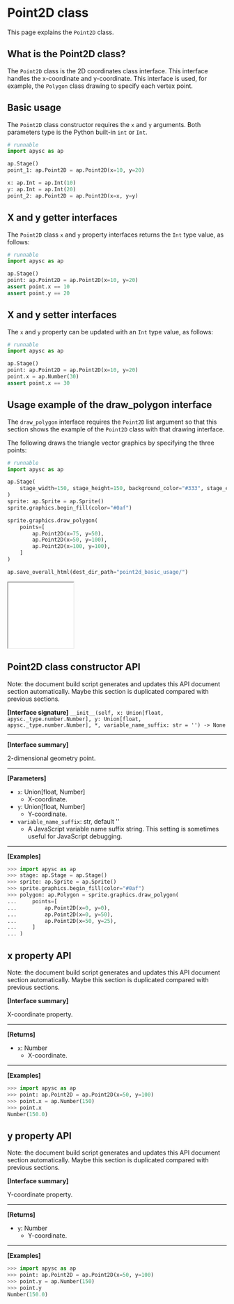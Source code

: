# Point2D class

This page explains the `Point2D` class.

## What is the Point2D class?

The `Point2D` class is the 2D coordinates class interface. This interface handles the x-coordinate and y-coordinate. This interface is used, for example, the `Polygon` class drawing to specify each vertex point.

## Basic usage

The `Point2D` class constructor requires the `x` and `y` arguments. Both parameters type is the Python built-in `int` or `Int`\.

```py
# runnable
import apysc as ap

ap.Stage()
point_1: ap.Point2D = ap.Point2D(x=10, y=20)

x: ap.Int = ap.Int(10)
y: ap.Int = ap.Int(20)
point_2: ap.Point2D = ap.Point2D(x=x, y=y)
```

## X and y getter interfaces

The `Point2D` class `x` and `y` property interfaces returns the `Int` type value, as follows:

```py
# runnable
import apysc as ap

ap.Stage()
point: ap.Point2D = ap.Point2D(x=10, y=20)
assert point.x == 10
assert point.y == 20
```

## X and y setter interfaces

The `x` and `y` property can be updated with an `Int` type value, as follows:

```py
# runnable
import apysc as ap

ap.Stage()
point: ap.Point2D = ap.Point2D(x=10, y=20)
point.x = ap.Number(30)
assert point.x == 30
```

## Usage example of the draw_polygon interface

The `draw_polygon` interface requires the `Point2D` list argument so that this section shows the example of the `Point2D` class with that drawing interface.

The following draws the triangle vector graphics by specifying the three points:

```py
# runnable
import apysc as ap

ap.Stage(
    stage_width=150, stage_height=150, background_color="#333", stage_elem_id="stage"
)
sprite: ap.Sprite = ap.Sprite()
sprite.graphics.begin_fill(color="#0af")

sprite.graphics.draw_polygon(
    points=[
        ap.Point2D(x=75, y=50),
        ap.Point2D(x=50, y=100),
        ap.Point2D(x=100, y=100),
    ]
)

ap.save_overall_html(dest_dir_path="point2d_basic_usage/")
```

<iframe src="static/point2d_basic_usage/index.html" width="150" height="150"></iframe>


## Point2D class constructor API

<!-- Docstring: apysc._geom.point2d.Point2D.__init__ -->

<span class="inconspicuous-txt">Note: the document build script generates and updates this API document section automatically. Maybe this section is duplicated compared with previous sections.</span>

**[Interface signature]** `__init__(self, x: Union[float, apysc._type.number.Number], y: Union[float, apysc._type.number.Number], *, variable_name_suffix: str = '') -> None`<hr>

**[Interface summary]**

2-dimensional geometry point.<hr>

**[Parameters]**

- `x`: Union[float, Number]
  - X-coordinate.
- `y`: Union[float, Number]
  - Y-coordinate.
- `variable_name_suffix`: str, default ''
  - A JavaScript variable name suffix string. This setting is sometimes useful for JavaScript debugging.

<hr>

**[Examples]**

```py
>>> import apysc as ap
>>> stage: ap.Stage = ap.Stage()
>>> sprite: ap.Sprite = ap.Sprite()
>>> sprite.graphics.begin_fill(color="#0af")
>>> polygon: ap.Polygon = sprite.graphics.draw_polygon(
...     points=[
...         ap.Point2D(x=0, y=0),
...         ap.Point2D(x=0, y=50),
...         ap.Point2D(x=50, y=25),
...     ]
... )
```

## x property API

<!-- Docstring: apysc._geom.point2d.Point2D.x -->

<span class="inconspicuous-txt">Note: the document build script generates and updates this API document section automatically. Maybe this section is duplicated compared with previous sections.</span>

**[Interface summary]**

X-coordinate property.<hr>

**[Returns]**

- `x`: Number
  - X-coordinate.

<hr>

**[Examples]**

```py
>>> import apysc as ap
>>> point: ap.Point2D = ap.Point2D(x=50, y=100)
>>> point.x = ap.Number(150)
>>> point.x
Number(150.0)
```

## y property API

<!-- Docstring: apysc._geom.point2d.Point2D.y -->

<span class="inconspicuous-txt">Note: the document build script generates and updates this API document section automatically. Maybe this section is duplicated compared with previous sections.</span>

**[Interface summary]**

Y-coordinate property.<hr>

**[Returns]**

- `y`: Number
  - Y-coordinate.

<hr>

**[Examples]**

```py
>>> import apysc as ap
>>> point: ap.Point2D = ap.Point2D(x=50, y=100)
>>> point.y = ap.Number(150)
>>> point.y
Number(150.0)
```